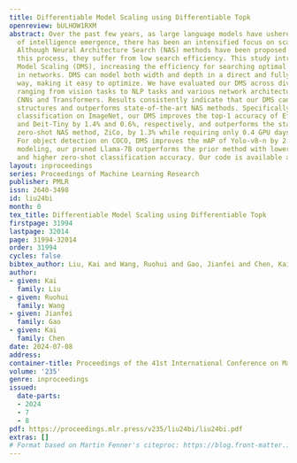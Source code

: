 ```yaml
---
title: Differentiable Model Scaling using Differentiable Topk
openreview: bULHOW1RXM
abstract: Over the past few years, as large language models have ushered in an era
  of intelligence emergence, there has been an intensified focus on scaling networks.
  Although Neural Architecture Search (NAS) methods have been proposed to automate
  this process, they suffer from low search efficiency. This study introduces Differentiable
  Model Scaling (DMS), increasing the efficiency for searching optimal width and depth
  in networks. DMS can model both width and depth in a direct and fully differentiable
  way, making it easy to optimize. We have evaluated our DMS across diverse tasks,
  ranging from vision tasks to NLP tasks and various network architectures, including
  CNNs and Transformers. Results consistently indicate that our DMS can find improved
  structures and outperforms state-of-the-art NAS methods. Specifically, for image
  classification on ImageNet, our DMS improves the top-1 accuracy of EfficientNet-B0
  and Deit-Tiny by 1.4% and 0.6%, respectively, and outperforms the state-of-the-art
  zero-shot NAS method, ZiCo, by 1.3% while requiring only 0.4 GPU days for searching.
  For object detection on COCO, DMS improves the mAP of Yolo-v8-n by 2.0%. For language
  modeling, our pruned Llama-7B outperforms the prior method with lower perplexity
  and higher zero-shot classification accuracy. Our code is available at https://github.com/LKJacky/Differentiable-Model-Scaling.
layout: inproceedings
series: Proceedings of Machine Learning Research
publisher: PMLR
issn: 2640-3498
id: liu24bi
month: 0
tex_title: Differentiable Model Scaling using Differentiable Topk
firstpage: 31994
lastpage: 32014
page: 31994-32014
order: 31994
cycles: false
bibtex_author: Liu, Kai and Wang, Ruohui and Gao, Jianfei and Chen, Kai
author:
- given: Kai
  family: Liu
- given: Ruohui
  family: Wang
- given: Jianfei
  family: Gao
- given: Kai
  family: Chen
date: 2024-07-08
address:
container-title: Proceedings of the 41st International Conference on Machine Learning
volume: '235'
genre: inproceedings
issued:
  date-parts:
  - 2024
  - 7
  - 8
pdf: https://proceedings.mlr.press/v235/liu24bi/liu24bi.pdf
extras: []
# Format based on Martin Fenner's citeproc: https://blog.front-matter.io/posts/citeproc-yaml-for-bibliographies/
---
```


